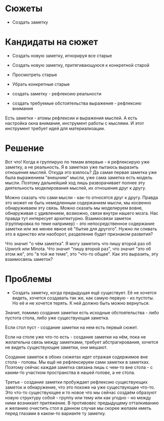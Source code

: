 # Cюжеты

- Создать заметку

# Кандидаты на сюжет

- Создать новую заметку, игнорируя все старые
- Создать новую заметку, притягивающуюся к конкретной старой
- Просмотреть старые
- Убрать конкретные старые

- создать заметку - рефлексию реальности
- создать требуемые обстоятельства выражения  - рефлексию внимания

Есть заметки - атомы рефлексии и выражения мыслей. А есть настройка окна внимания, инструмент работы с мыслями. И этот инструмент требует идей для материализации.

# Решение

Вот что! Когда я группирую по темам впервые - я рефлексирую уже заметку, а не реальность. Я в заметках уже пытаюсь выразить отношения мыслей. Откуда это взялось? Да самая первая заметка уже была выражением "внешним" мысли, уже сама заметка есть модель мысли. Поэтому дальнейший ход лишь разворачивает полнее эту деятельность моделирования мыслей, их отношения друг к другу.

Можно сказать что сами мысли - как-то относятся друг к другу. Правда это может не быть немедленным содержанием мысли, мы косвенно обнаруживаем эту связь. Можно сказать мы моделируем вовне, обнаруживая с удивлением, возможно, связи внутри нашего мозга. Нас правда тут интересует архитектурно. Взаимосвязи заметок (группировка по теме например) - это непосредственное содержание заметки или же менее явное её "бытие для другого". Нужно ли сливать это в единство или наоборот, разделение будет признаком развития?

Что значит "о чём заметка". Я могу заметить что пишу второй раз об Upwork или Minota. Что значит "пишу второй раз", что значит "это об этом же", это "в той же теме", это "что-то общее". Как это выразить, эту взаимосвязь заметок?

# Проблемы

- Создать заметку, когда предыдущая ещё существует. Её не хочется видеть, хочется создавать так же, как самую первую - из пустоты. Но её и не хочется терять. К ней должно быть можно вернуться.

Значит, помимо создания заметки есть исходные обстоятельства - либо пустота стола, либо уже существующая заметка.

Если стол пуст - создание заметки на нем есть первый сюжет.

Если на столе уже что-то есть - создание заметки на нём, пока не желательна связь между заметками, требует абстрагирования, хочется не видеть существующие заметки, они мешают.

Создание заметок в обоих сюжетах идет отражая содержимое вне стола - головы. Мы ещё не рефлексируем сами заметки в заметках. Поэтому сейчас каждая заметка связана лишь с чем-то вне стола - с каким-то участком пространства в нашей голове, а не стола.

Третье - создание заметки пробуждает рефлексию существующих заметок и обнаружение, что это похоже на уже существующее что-то. Это что-то существующее и то новое что мы сейчас создаём образуют новую структуру собой - группу или тему или как угодно - но между ними возникает притяжение. В противовес предыдущему отталкиванию и желанию очистить стол в данном случае мы скорее желаем иметь перед глазами в каком-то варианте ту заметку.
